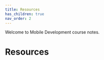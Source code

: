 ```yaml
---
title: Resources
has_children: true
nav_order: 2
---
```


Welcome to Mobile Development course notes.
# Resources

